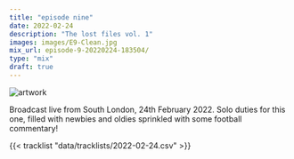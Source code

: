 ```yaml
---
title: "episode nine"
date: 2022-02-24
description: "The lost files vol. 1"
images: images/E9-Clean.jpg
mix_url: episode-9-20220224-183504/
type: "mix"
draft: true
---
```


![artwork](images/featured.jpeg)

Broadcast live from South London, 24th February 2022. Solo duties for this one, filled with newbies and oldies sprinkled with some football commentary!

{{< tracklist "data/tracklists/2022-02-24.csv" >}}

